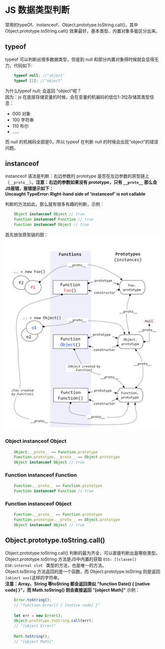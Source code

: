 <!--
 * @Author: monai
 * @Date: 2020-03-23 17:36:49
 * @LastEditors: monai
 * @LastEditTime: 2020-03-23 18:19:55
 -->
# JS 数据类型判断

常用的typeOf、instanceof、Object.prototype.toString.call()，其中Object.prototype.toString.call() 效果最好，基本类型、内置对象多能区分出来。


## typeof  
typeof 可以判断出很多数据类型，但是到 null 和部分内置对象得时候就会显得无力，代码如下:

```javascript
    typeof null; //"object"
    typeof [1]; //"object"
```
为什么typeof null; 会返回 ”object“呢？  
因为：js 在底层存储变量的时候，会在变量的机器码的低位1-3位存储其类型信息：
* 000 对象
* 100 字符串
* 110 布尔
* .....

而 null 的机械码全部是0，所以 typeof 在判断 null 的时候会出现”object“的错误问题。

## instanceof  
instanceof 语法是判断：右边参数的 prototype 是否在左边参数的原型链上（`__proto__`）。**注意：右边的参数如果没有 prototype，只有 `__proto__` 那么会JS报错，报错提示如下：**  
**Uncaught TypeError: Right-hand side of 'instanceof' is not callable**  

判断的方法如此，那么就有很多有趣的判断，示例：  

```javascript
    Object instanceof Object // true
    Function instanceof Function // true
    Function instanceof Object // true
```
首先放张原型链的图：
![原型链图](./原型链.png)
### Object instanceof Object
```javascript
    Object.__proto__ == Function.prototype
    Function.prototype.__proto__ == Object.prototype 
    Object instanceof Object // true
```
### Function instanceof Function
```javascript
    Function.__proto__ == Function.prototype
    Function instanceof Function // true
```
### Function instanceof Object
```javascript
    Function.__proto__ == Function.prototype
    Function.prototype.__proto__ == Object.prototype 
    Object instanceof Object // true
```

## Object.prototype.toString.call()  
Object.prototype.toString.call() 判断的最为齐全，可以直接判断出是哪些类型。  
Object.prototype.toString 方法是JS中内置的获取 `ES5: [[clasee]] ES6:internal slot ` 类型的方法，也是唯一的方法。  
Object.toString 方法返回的是一个函数，而 Object.prototype.toString 则是返回`[object xxx]`这样的字符串。  
**注意：Array、String 等toString 都会返回类似 "function Date() { [native code] }"，而 Math.toString() 则会直接返回 "[object Math]"**
示例：
```javascript
    Error.toString();
    // "function Error() { [native code] }"
    
    let err = new Error();
    Object.prototype.toString.call(err);
    // "[object Error]"

    Math.toString();
    // "[object Math]"
```